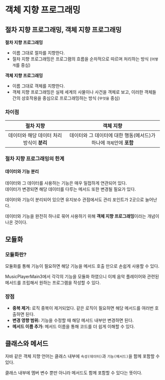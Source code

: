 # 객체 지향 프로그래밍

## 절차 지향 프로그래밍, 객체 지향 프로그래밍

**절차 지향 프로그래밍**  
- 이름 그대로 절차를 지향한다.
- 절차 지향 프로그래밍은 프로그램의 흐름을 순차적으로 따르며 처리하는 방식 (`어떻게`를 중심)

**객체 지향 프로그래밍**
- 이름 그대로 객체를 지향한다. 
- 객체 지향 프로그래밍은 실제 세계의 사물이나 사건을 객체로 보고, 이러한 객체들 간의 상호작용을 중심으로 프로그래밍하는 방식 (`무엇을` 중심)

### 차이점

|           절차 지향           |                   객체 지향                   |
|:-------------------------:|:-----------------------------------------:|
| 데이터와 해당 데이터 처리 방식이 **분리** | 데이터와 그 데이터에 대한 행동(메서드)가 하나에 `객체`안에 **포함** |

### 절차 지향 프로그래밍의 한계

#### 데이터와 기능 분리
데이터와 그 데이터를 사용하는 기능은 매우 밀접하게 연관되어 있다.  
데이터가 변경되면 해당 데이터를 다루는 메서드 또한 변경될 필요가 있다.  

데이터와 기능이 분리되어 있으면 유지보수 관점에서도 관리 포인트가 2곳으로 늘어난다.

데이터와 기능을 완전히 하나로 묶어 사용하기 위해 **객체 지향 프로그래밍**이라는 개념이 나온 것이다.

## 모듈화

### 모듈화란?

모듈화를 통해 기능이 필요하면 해당 기능을 메서드 호출 만으로 손쉽게 사용할 수 있다.  

MusicPlayerMain3에서 각각의 기능을 모듈화 하였으니 이제 음악 플레이어와 관련된 메서드를 조립해서 원하는 프로그램을 작성할 수 있다.

### 장점
- **중복 제거:** 로직 중복이 제거되었다. 같은 로직이 필요하면 해당 메서드를 여러번 호출하면 된다.  
- **변경 영향 범위:** 기능을 수정할 때 해당 메서드 내부만 변경하면 된다.  
- **메서드 이름 추가:** 메서드 이름을 통해 코드를 더 쉽게 이해할 수 있다.

## 클래스와 메서드

자바 같은 객체 지향 언어는 클래스 내부에 `속성(데이터)`과 `기능(메서드)`을 함께 포함할 수 있다.  

클래스 내부에 멤버 변수 뿐만 아니라 메서드도 함께 포함할 수 있다는 뜻이다.
